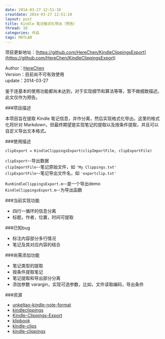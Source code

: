 ```yaml
---
date: 2014-03-27 12:51:10
creatdate: 2014-03-27 12:51:10
layout: post
title: Kindle 笔记格式化导出（预告）
thread: 10
categories: 作品
tags: MATLAB
---
```


项目更新地址：[https://github.com/HereChen/KindleClippingsExport](https://github.com/HereChen/KindleClippingsExport)

Author：[HereChen](http://herechen.github.io/)  
Version：目前尚不可有效使用  
update：2014-03-27

鉴于连基本的使用功能都尚未达到，对于实现细节和算法等等，暂不做细致描述。此文仅作为预告。

###项目描述

本项目旨在提取 Kindle 笔记信息，并作分离，然后实现格式化导出。这里的格式化将针对 Markdown，但最终期望是实现笔记的提取以及按条件提取，并且可以自定义导出文本格式。

###使用描述

`clipExport = KindleClippingsExport(clipImportFile, clipExportFile)`

`clipExport`--导出数据  
`clipImportFile`--笔记原始文件，如 `'My Clippings.txt'`  
`clipExportFile`--笔记导出文件名，如 `'exportclip.txt'`

`RunKindleClippingsExport.m`--是一个导出demo  
`KindleClippingsExport.m`--为导出函数

###当前实现功能

- 四行一循环的信息分离
- 标题，作者，位置，时间可提取

###已知bug

- 标注内容部分多行情况
- 笔记及其对应内容的结合

###尚需添加功能

- 笔记类型的提取
- 按条件提取笔记
- 笔记提取和导出部分分离
- 添加参数 varargin，实现可选参数，比如，文件读取编码，导出条件


###资源

- [unkeltao-kindle-note-format](http://www.unkeltao.com/blog/2014/03/14/kindlebi-ji-zhuan-huan/)
- [kindleclippings](http://www.ruby-doc.org/gems/docs/k/kindleclippings-1.3.2/README_markdown.html)
- [Kindle-Clippings-Export](https://github.com/rydjones/Kindle-Clippings-Export)
- [klipbook](https://github.com/grassdog/klipbook)
- [kindle-clips](https://github.com/minejo/kindle-clips)
- [kindle-clippings](https://github.com/lxyu/kindle-clippings)